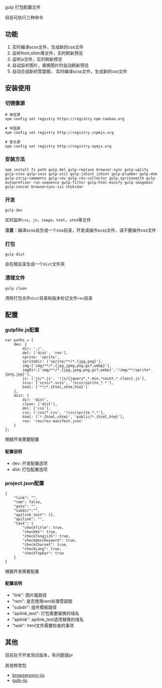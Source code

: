 gulp 打包配置文件

目前可执行三种命令

## 功能

1. 实时编译scss文件，生成新的css文件
2. 监听html,shtm等文件，实时刷新预览
3. 监听js文件，实时刷新预览
4. 自动监听图片，替换图片时自动刷新预览
5. 自动合成新的雪碧图， 实时编译scss文件，生成新的css文件


## 安装使用

### 切镜像源
```
# 淘宝源
npm config set registry https://registry.npm.taobao.org

# 中国源
npm config set registry http://registry.cnpmjs.org 

# 官方源
npm config set registry http://registry.npmjs.org 
```

### 安装方法

```
npm install fs path gulp del gulp-replace browser-sync gulp-uglify gulp-csso gulp-sass gulp-util gulp-jshint jshint gulp-plumber gulp-dom gulp-strip-comments gulp-rev gulp-rev-collector gulp.spritesmith gulp-autoprefixer run-sequence gulp-filter gulp-html-minify gulp-imagemin gulp-concat browsersync-iis chokidar
```

### 开发
```
gulp dev
```
实时监听`css`，`js`，`image`，`html`，`shtm`等文件

<b>注意</b>：编译scss会生成一个css目录，开发请操作scss文件，请不要操作css文件

### 打包
```
gulp dist
```
会在根目录生成一个`dist`文件夹

### 清理文件
```
gulp clean
```
清除打包文件`dist`目录和版本标记文件`rev`目录

## 配置

### gulpfile.js配置

```
var paths = {
    dev: {
        dir: './',
        del: ['dist', 'rev'],
        sprite: 'sprite',
        spriteDir: ['sprite/**/*.{jpg,png}'],
        img:['img/**/*.{jpg,jpeg,png,gif,webp}'],
        imgDir:['img/**/*.{jpg,jpeg,png,gif,webp}','!img/**/sprite*.{png,jpg}'],
        js: ['js/*.js', '!js/{jquery*,*.min,*count,*.class}.js'],
        scss: ['scss/*.scss', '!scss/sprite_*.*'],
        html: ['**/*.{html,shtm,htm}']
    },
    dist: {
        dir: 'dist',
        clean: ['dist'],
        del: ['css'],
        css: ['css/*.css', '!css/sprite_*.*'],
        html: ['*.{html,shtm}', 'public/*.{html,htm}'],
        rev: 'rev/rev-manifest.json'
    }
};
```
根据开发需要配置

#### 配置说明
- dev:  开发配置选项
- dist: 打包配置选项



### project.json配置
```
{
    "link": "",
    "rem": false,
    "gate": "",
    "subdir":"",
    "apilink_test": [],
    "apilink": "",
    "task": {
        "checkTitle": true,
        "checkH1": true,
        "checkTongjiJS": true,
        "checkDescKeyword": true,
        "checkCharset": true,
        "checkLang": true,
        "checkTopbar": true
    }
}
```
根据开发需要配置

#### 配置说明

- "link": 图片服路径
- "rem":  是否使用rem处理雪碧图
- "subdir": 组件模板路径
- "apilink_test": 打包需要替换的域名
- "apilink": apilink_test选项替换的域名
- "task": html文件需要检查的事项



## 其他
目前处于开发测试版本，有问题提pr

其他修改包

- [browsersync-iis](https://github.com/teliwa/browsersync-iis)
- [gulp-iis](https://github.com/teliwa/gulp-iis)


